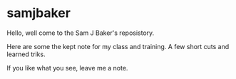 # samjbaker
Hello, well come to the Sam J Baker's reposistory. 

Here are some the kept note for my class and training.  A few short cuts and learned triks.

If you like what you see, leave me a note.
